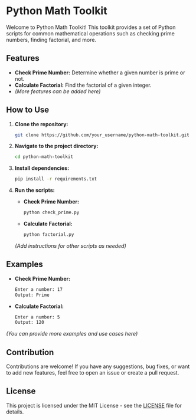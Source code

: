 # Python Math Toolkit

Welcome to Python Math Toolkit! This toolkit provides a set of Python scripts for common mathematical operations such as checking prime numbers, finding factorial, and more.

## Features

- **Check Prime Number:** Determine whether a given number is prime or not.
- **Calculate Factorial:** Find the factorial of a given integer.
- *(More features can be added here)*

## How to Use

1. **Clone the repository:**

    ```bash
    git clone https://github.com/your_username/python-math-toolkit.git
    ```

2. **Navigate to the project directory:**

    ```bash
    cd python-math-toolkit
    ```

3. **Install dependencies:**

    ```bash
    pip install -r requirements.txt
    ```

4. **Run the scripts:**

    - **Check Prime Number:**
    
        ```bash
        python check_prime.py
        ```
    
    - **Calculate Factorial:**
    
        ```bash
        python factorial.py
        ```

    *(Add instructions for other scripts as needed)*

## Examples

- **Check Prime Number:**

    ```bash
    Enter a number: 17
    Output: Prime
    ```

- **Calculate Factorial:**

    ```bash
    Enter a number: 5
    Output: 120
    ```

*(You can provide more examples and use cases here)*

## Contribution

Contributions are welcome! If you have any suggestions, bug fixes, or want to add new features, feel free to open an issue or create a pull request.

## License

This project is licensed under the MIT License - see the [LICENSE](LICENSE) file for details.

